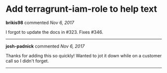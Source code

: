# Add terragrunt-iam-role to help text

**brikis98** commented *Nov 6, 2017*

I forgot to update the docs in #323. Fixes #346.
<br />
***


**josh-padnick** commented *Nov 6, 2017*

Thanks for adding this so quickly! Wanted to jot it down while on a customer call so I didn't forget.
***

